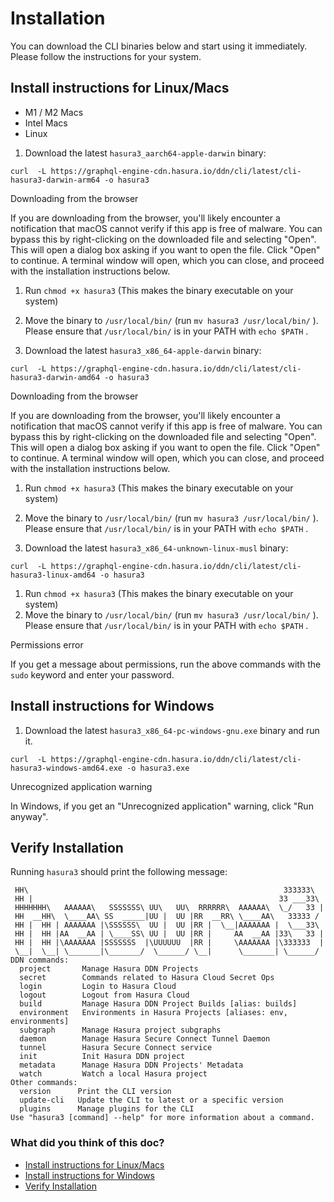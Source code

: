 # Installation

You can download the CLI binaries below and start using it immediately. Please follow the instructions for your system.

## Install instructions for Linux/Macs​

- M1 / M2 Macs
- Intel Macs
- Linux


1. Download the latest `hasura3_aarch64-apple-darwin` binary:


`curl  -L https://graphql-engine-cdn.hasura.io/ddn/cli/latest/cli-hasura3-darwin-arm64 -o hasura3`

Downloading from the browser

If you are downloading from the browser, you'll likely encounter a notification that macOS cannot verify if this app is
free of malware. You can bypass this by right-clicking on the downloaded file and selecting "Open". This will open a
dialog box asking if you want to open the file. Click "Open" to continue. A terminal window will open, which you can
close, and proceed with the installation instructions below.

1. Run `chmod +x hasura3` (This makes the binary executable on your system)
2. Move the binary to `/usr/local/bin/` (run `mv hasura3 /usr/local/bin/` ). Please ensure that `/usr/local/bin/` is in
your PATH with `echo $PATH` .


1. Download the latest `hasura3_x86_64-apple-darwin` binary:


`curl  -L https://graphql-engine-cdn.hasura.io/ddn/cli/latest/cli-hasura3-darwin-amd64 -o hasura3`

Downloading from the browser

If you are downloading from the browser, you'll likely encounter a notification that macOS cannot verify if this app is
free of malware. You can bypass this by right-clicking on the downloaded file and selecting "Open". This will open a
dialog box asking if you want to open the file. Click "Open" to continue. A terminal window will open, which you can
close, and proceed with the installation instructions below.

1. Run `chmod +x hasura3` (This makes the binary executable on your system)
2. Move the binary to `/usr/local/bin/` (run `mv hasura3 /usr/local/bin/` ). Please ensure that `/usr/local/bin/` is in
your PATH with `echo $PATH` .


1. Download the latest `hasura3_x86_64-unknown-linux-musl` binary:


`curl  -L https://graphql-engine-cdn.hasura.io/ddn/cli/latest/cli-hasura3-linux-amd64 -o hasura3`

1. Run `chmod +x hasura3` (This makes the binary executable on your system)
2. Move the binary to `/usr/local/bin/` (run `mv hasura3 /usr/local/bin/` ). Please ensure that `/usr/local/bin/` is in
your PATH with `echo $PATH` .


Permissions error

If you get a message about permissions, run the above commands with the `sudo` keyword and enter your password.

## Install instructions for Windows​

1. Download the latest `hasura3_x86_64-pc-windows-gnu.exe` binary and run it.


`curl  -L https://graphql-engine-cdn.hasura.io/ddn/cli/latest/cli-hasura3-windows-amd64.exe -o hasura3.exe`

Unrecognized application warning

In Windows, if you get an "Unrecognized application" warning, click "Run anyway".

## Verify Installation​

Running `hasura3` should print the following message:

```
 HH\                                                         333333\
 HH |                                                       33 ___33\
 HHHHHHH\   AAAAAA\   SSSSSSS\ UU\   UU\  RRRRRR\  AAAAAA\  \_/   33 |
 HH  __HH\  \____AA\ SS  _____|UU |  UU |RR  __RR\ \____AA\   33333 /
 HH |  HH | AAAAAAA |\SSSSSS\  UU |  UU |RR |  \__|AAAAAAA |  \___33\
 HH |  HH |AA  __AA | \____SS\ UU |  UU |RR |     AA  __AA |33\   33 |
 HH |  HH |\AAAAAAA |SSSSSSS  |\UUUUUU  |RR |     \AAAAAAA |\333333  |
 \__|  \__| \_______|\_______/  \______/ \__|      \_______| \______/
DDN commands:
  project       Manage Hasura DDN Projects
  secret        Commands related to Hasura Cloud Secret Ops
  login         Login to Hasura Cloud
  logout        Logout from Hasura Cloud
  build         Manage Hasura DDN Project Builds [alias: builds]
  environment   Environments in Hasura Projects [aliases: env, environments]
  subgraph      Manage Hasura project subgraphs
  daemon        Manage Hasura Secure Connect Tunnel Daemon
  tunnel        Hasura Secure Connect service
  init          Init Hasura DDN project
  metadata      Manage Hasura DDN Projects' Metadata
  watch         Watch a local Hasura project
Other commands:
  version      Print the CLI version
  update-cli   Update the CLI to latest or a specific version
  plugins      Manage plugins for the CLI
Use "hasura3 [command] --help" for more information about a command.
```

### What did you think of this doc?

- [ Install instructions for Linux/Macs ](https://hasura.io/docs/3.0/cli/installation/#install-instructions-for-windows/#install-instructions-for-linuxmacs)
- [ Install instructions for Windows ](https://hasura.io/docs/3.0/cli/installation/#install-instructions-for-windows/#install-instructions-for-windows)
- [ Verify Installation ](https://hasura.io/docs/3.0/cli/installation/#install-instructions-for-windows/#verify-installation)
